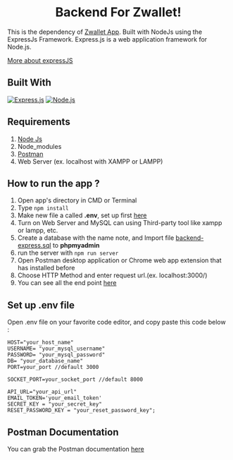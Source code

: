 <h1 align="center">Backend For Zwallet!</h1>
<p>This is the dependency of <a href="https://github.com/tavvfiq/zwallet-app">Zwallet App</a>. Built with NodeJs using the ExpressJs Framework.
Express.js is a web application framework for Node.js.</p> 
<a href="https://en.wikipedia.org/wiki/Express.js">More about expressJS</a>

## Built With
[![Express.js](https://img.shields.io/badge/Express.js-4.x-orange.svg?style=rounded-square)](https://expressjs.com/en/starter/installing.html)
[![Node.js](https://img.shields.io/badge/Node.js-v.11.x-green.svg?style=rounded-square)](https://nodejs.org/)

## Requirements
1. <a href="https://nodejs.org/en/download/">Node Js</a>
2. Node_modules
3. <a href="https://www.getpostman.com/">Postman</a>
4. Web Server (ex. localhost with XAMPP or LAMPP)

## How to run the app ?
1. Open app's directory in CMD or Terminal
2. Type `npm install`
3. Make new file a called **.env**, set up first [here](#set-up-env-file)
4. Turn on Web Server and MySQL can using Third-party tool like xampp or lampp, etc.
5. Create a database with the name note, and Import file [backend-express.sql](https://github.com/tavvfiq/zwallet-backend/blob/master/src/sql/zwallet_new.sql) to **phpmyadmin**
6. run the server with `npm run server`
7. Open Postman desktop application or Chrome web app extension that has installed before
8. Choose HTTP Method and enter request url.(ex. localhost:3000/)
9. You can see all the end point [here](#end-point)

## Set up .env file
Open .env file on your favorite code editor, and copy paste this code below :
```
HOST="your_host_name"
USERNAME= "your_mysql_username"
PASSWORD= "your_mysql_password"
DB= "your_database_name"
PORT=your_port //default 3000

SOCKET_PORT=your_socket_port //default 8000

API_URL="your_api_url"
EMAIL_TOKEN='your_email_token'
SECRET_KEY = "your_secret_key"
RESET_PASSWORD_KEY = "your_reset_password_key";
```

## Postman Documentation
You can grab the Postman documentation [here](https://documenter.getpostman.com/view/12186383/TVmFk1K8) 
